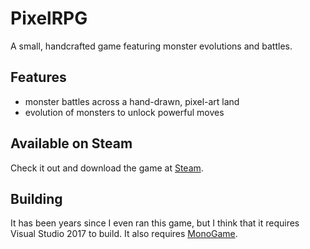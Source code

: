 # PixelRPG

A small, handcrafted game featuring monster evolutions and battles.

## Features

- monster battles across a hand-drawn, pixel-art land
- evolution of monsters to unlock powerful moves

## Available on Steam

Check it out and download the game at [Steam](https://store.steampowered.com/app/933290/PixelRPG/).

## Building

It has been years since I even ran this game, but I think that it requires Visual Studio 2017 to build. It also requires [MonoGame](https://www.monogame.net/). 
